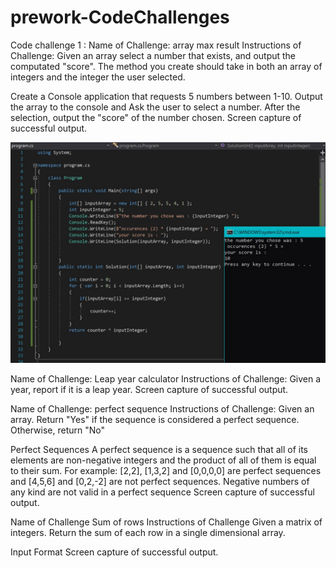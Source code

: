 # prework-CodeChallenges
Code challenge 1 : 
Name of Challenge: array max result 
Instructions of Challenge:
Given an array select a number that exists, and output the computated "score". The method you create should take in both an array of integers and the integer the user selected.

Create a Console application that requests 5 numbers between 1-10. Output the array to the console and Ask the user to select a number. After the selection, output the "score" of the number chosen.
Screen capture of successful output.

![my working solution for challenge 1](/images-progress/preworkChallenge1.JPG)


Name of Challenge: Leap year calculator
Instructions of Challenge: Given a year, report if it is a leap year.
Screen capture of successful output.




Name of Challenge: perfect sequence
Instructions of Challenge: Given an array. Return "Yes" if the sequence is considered a perfect sequence. Otherwise, return "No"

Perfect Sequences
A perfect sequence is a sequence such that all of its elements are non-negative integers and the product of all of them is equal to their sum. For example: [2,2], [1,3,2] and [0,0,0,0] are perfect sequences and [4,5,6] and [0,2,-2] are not perfect sequences. Negative numbers of any kind are not valid in a perfect sequence
Screen capture of successful output.





Name of Challenge Sum of rows
Instructions of Challenge
Given a matrix of integers. Return the sum of each row in a single dimensional array.

Input Format
Screen capture of successful output.
